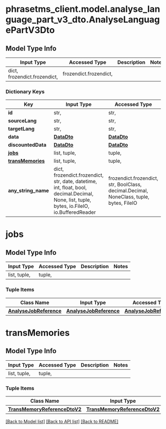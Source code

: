 # phrasetms_client.model.analyse_language_part_v3_dto.AnalyseLanguagePartV3Dto

## Model Type Info

| Input Type                   | Accessed Type          | Description | Notes |
| ---------------------------- | ---------------------- | ----------- | ----- |
| dict, frozendict.frozendict, | frozendict.frozendict, |             |

### Dictionary Keys

| Key                                 | Input Type                                                                                                                                  | Accessed Type                                                                           | Description                                                        | Notes      |
| ----------------------------------- | ------------------------------------------------------------------------------------------------------------------------------------------- | --------------------------------------------------------------------------------------- | ------------------------------------------------------------------ | ---------- |
| **id**                              | str,                                                                                                                                        | str,                                                                                    |                                                                    | [optional] |
| **sourceLang**                      | str,                                                                                                                                        | str,                                                                                    |                                                                    | [optional] |
| **targetLang**                      | str,                                                                                                                                        | str,                                                                                    |                                                                    | [optional] |
| **data**                            | [**DataDto**](DataDto.md)                                                                                                                   | [**DataDto**](DataDto.md)                                                               |                                                                    | [optional] |
| **discountedData**                  | [**DataDto**](DataDto.md)                                                                                                                   | [**DataDto**](DataDto.md)                                                               |                                                                    | [optional] |
| **[jobs](#jobs)**                   | list, tuple,                                                                                                                                | tuple,                                                                                  |                                                                    | [optional] |
| **[transMemories](#transMemories)** | list, tuple,                                                                                                                                | tuple,                                                                                  |                                                                    | [optional] |
| **any_string_name**                 | dict, frozendict.frozendict, str, date, datetime, int, float, bool, decimal.Decimal, None, list, tuple, bytes, io.FileIO, io.BufferedReader | frozendict.frozendict, str, BoolClass, decimal.Decimal, NoneClass, tuple, bytes, FileIO | any string name can be used but the value must be the correct type | [optional] |

# jobs

## Model Type Info

| Input Type   | Accessed Type | Description | Notes |
| ------------ | ------------- | ----------- | ----- |
| list, tuple, | tuple,        |             |

### Tuple Items

| Class Name                                        | Input Type                                        | Accessed Type                                     | Description | Notes |
| ------------------------------------------------- | ------------------------------------------------- | ------------------------------------------------- | ----------- | ----- |
| [**AnalyseJobReference**](AnalyseJobReference.md) | [**AnalyseJobReference**](AnalyseJobReference.md) | [**AnalyseJobReference**](AnalyseJobReference.md) |             |

# transMemories

## Model Type Info

| Input Type   | Accessed Type | Description | Notes |
| ------------ | ------------- | ----------- | ----- |
| list, tuple, | tuple,        |             |

### Tuple Items

| Class Name                                                    | Input Type                                                    | Accessed Type                                                 | Description | Notes |
| ------------------------------------------------------------- | ------------------------------------------------------------- | ------------------------------------------------------------- | ----------- | ----- |
| [**TransMemoryReferenceDtoV2**](TransMemoryReferenceDtoV2.md) | [**TransMemoryReferenceDtoV2**](TransMemoryReferenceDtoV2.md) | [**TransMemoryReferenceDtoV2**](TransMemoryReferenceDtoV2.md) |             |

[[Back to Model list]](../../README.md#documentation-for-models) [[Back to API list]](../../README.md#documentation-for-api-endpoints) [[Back to README]](../../README.md)
